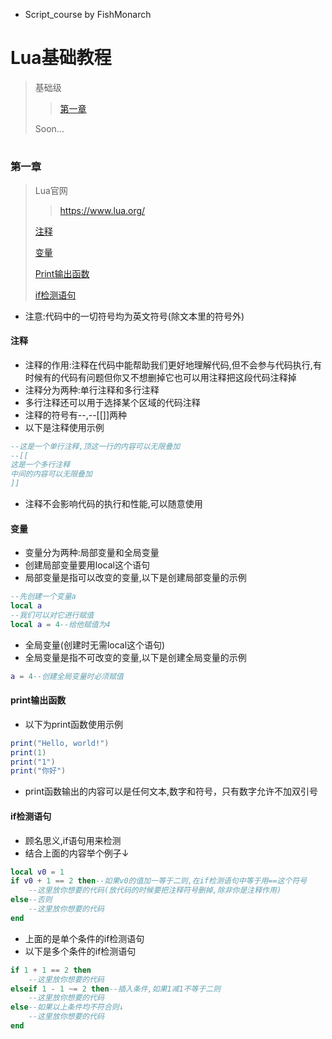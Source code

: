 * Script_course by FishMonarch
# Lua基础教程
> 基础级
> 
> > [第一章](#第一章)
> > 
> Soon...
> 
#
### 第一章
> Lua官网
> 
> > https://www.lua.org/
> > 
> [注释](#注释)
> 
> [变量](#变量)
> 
> [Print输出函数](#print输出函数)
> 
> [if检测语句](#if检测语句)
> 
* 注意:代码中的一切符号均为英文符号(除文本里的符号外)
#### 注释
* 注释的作用:注释在代码中能帮助我们更好地理解代码,但不会参与代码执行,有时候有的代码有问题但你又不想删掉它也可以用注释把这段代码注释掉
* 注释分为两种:单行注释和多行注释
* 多行注释还可以用于选择某个区域的代码注释
* 注释的符号有--,--[[]]两种
* 以下是注释使用示例
```lua
--这是一个单行注释,顶这一行的内容可以无限叠加
--[[
这是一个多行注释
中间的内容可以无限叠加
]]
```
* 注释不会影响代码的执行和性能,可以随意使用
#### 变量
* 变量分为两种:局部变量和全局变量
* 创建局部变量要用local这个语句
* 局部变量是指可以改变的变量,以下是创建局部变量的示例
```lua
--先创建一个变量a
local a
--我们可以对它进行赋值
local a = 4--给他赋值为4
```
* 全局变量(创建时无需local这个语句)
* 全局变量是指不可改变的变量,以下是创建全局变量的示例
```lua
a = 4--创建全局变量时必须赋值
```
#### print输出函数
* 以下为print函数使用示例
```lua
print("Hello, world!")
print(1)
print("1")
print("你好")
```
* print函数输出的内容可以是任何文本,数字和符号，只有数字允许不加双引号
#### if检测语句
* 顾名思义,if语句用来检测
* 结合上面的内容举个例子↓
```lua
local v0 = 1
if v0 + 1 == 2 then--如果v0的值加一等于二则,在if检测语句中等于用==这个符号
    --这里放你想要的代码(放代码的时候要把注释符号删掉,除非你是注释作用)
else--否则
    --这里放你想要的代码
end
```
* 上面的是单个条件的if检测语句
* 以下是多个条件的if检测语句
```lua
if 1 + 1 == 2 then
    --这里放你想要的代码
elseif 1 - 1 ~= 2 then--插入条件,如果1减1不等于二则
    --这里放你想要的代码
else--如果以上条件均不符合则↓
    --这里放你想要的代码
end
```
